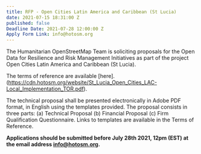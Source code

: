 ```yaml
---
title: RFP - Open Cities Latin America and Caribbean (St Lucia)
date: 2021-07-15 18:31:00 Z
published: false
Deadline Date: 2021-07-28 12:00:00 Z
Apply Form Link: info@hotosm.org
---
```


The Humanitarian OpenStreetMap Team is soliciting proposals for the Open Data for Resilience and Risk Management Initiatives as part of the project Open Cities Latin America and Caribbean (St Lucia).

The terms of reference are available [here].(https://cdn.hotosm.org/website/St_Lucia_Open_Cities_LAC-Local_Implementation_TOR.pdf).

The technical proposal shall be presented electronically in Adobe PDF format, in English using the templates provided.
The proposal consists in three parts: (a) Technical Proposal (b) Financial Proposal (c) Firm Qualification Questionnaire. Links to templates are available in the Terms of Reference.

**Applications should be submitted before July 28th 2021, 12pm (EST) at the email address [info@hotosm.org](info@hotosm.org).**